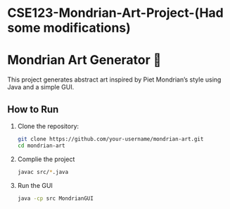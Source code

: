 # CSE123-Mondrian-Art-Project-(Had some modifications)
# Mondrian Art Generator 🎨

This project generates abstract art inspired by Piet Mondrian’s style using Java and a simple GUI. 

## How to Run

1. Clone the repository:
   ```bash
   git clone https://github.com/your-username/mondrian-art.git
   cd mondrian-art

2. Complie the project
   ```bash
   javac src/*.java
   
4. Run the GUI
   ```bash
   java -cp src MondrianGUI
   
